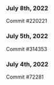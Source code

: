 ### July 8th, 2022

Commit #220221

### July 5th, 2022

Commit #314353


### July 4th, 2022

Commit #72281
